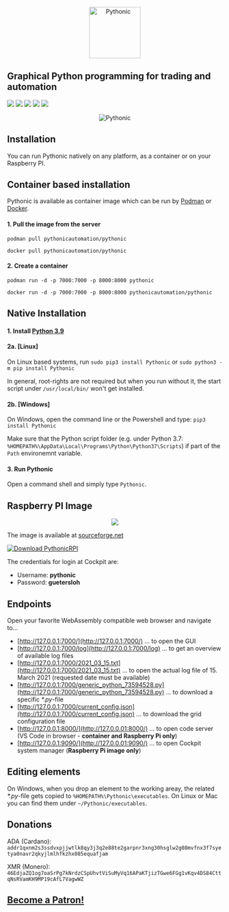 <p align="center"><img src="https://github.com/hANSIc99/Pythonic/blob/dev/src/Pythonic/public_html/static/horizontal.png" alt="Pythonic" height="120px"></p>

## Graphical Python programming for trading and automation

[<img src="https://img.shields.io/pypi/l/Pythonic.svg">](https://github.com/hANSIc99/Pythonic)
[<img src="https://img.shields.io/pypi/pyversions/Pythonic.svg">](https://pypi.org/project/Pythonic/)
[<img src="https://img.shields.io/pypi/format/Pythonic.svg">](https://pypi.org/project/Pythonic/)
[<img src="https://img.shields.io/github/last-commit/hANSIc99/Pythonic.svg">](https://github.com/hANSIc99/Pythonic)
[<img src="https://img.shields.io/badge/platform-Windows%20Linux%20Mac-blueviolet.svg">](https://github.com/hANSIc99/Pythonic)


<p align="center"><img src="screenshots/screenshot-7.PNG" alt="Pythonic" "></p>

## Installation 

You can run Pythonic natively on any platform, as a container or on your Raspberry PI.

## Container based installation

Pythonic is available as container image which can be run by [Podman](https://podman.io/) or [Docker](https://www.docker.com/).

#### 1. Pull the image from the server

`podman pull pythonicautomation/pythonic`

`docker pull pythonicautomation/pythonic`

#### 2. Create a container

`podman run -d -p 7000:7000 -p 8000:8000 pythonic`

`docker run -d -p 7000:7000 -p 8000:8000 pythonicautomation/pythonic`

## Native Installation

#### 1. Install [Python 3.9](https://www.python.org/)

#### 2a. [Linux]

On Linux based systems,
run `sudo pip3 install Pythonic`
or `sudo python3 -m pip install Pythonic`

In general, root-rights are not required but when you run without it, the start script under
`/usr/local/bin/` won't get installed.

#### 2b. [Windows]

On Windows, open the command line or the Powershell and type:
`pip3 install Pythonic`

Make sure that the Python script folder (e.g. under Python 3.7: `%HOMEPATH%\AppData\Local\Programs\Python\Python37\Scripts`)
if part of the `Path` environemnt variable.

#### 3. Run Pythonic

Open a command shell and simply type `Pythonic`.

 
## Raspberry PI Image

<p align="center"><img src="https://github.com/hANSIc99/Pythonic/blob/master/screenshots/oss-rising-star-black.png"></p>
 
The image is available at [sourceforge.net](https://sourceforge.net/projects/pythonicrpi/)
 
[![Download PythonicRPI](https://a.fsdn.com/con/app/sf-download-button)](https://sourceforge.net/projects/pythonicrpi/files/latest/download)
 
The credentials for login at Cockpit are:

- Username: **pythonic**
- Password: **guetersloh**

## Endpoints

Open your favorite WebAssembly compatible web browser and navigate to...


- [http://127.0.0.1:7000/](http://127.0.0.1:7000/) ... to open the GUI
- [http://127.0.0.1:7000/log](http://127.0.0.1:7000/log) ... to get an overview of available log files
- [http://127.0.0.1:7000/2021_03_15.txt](http://127.0.0.1:7000/2021_03_15.txt) ... to open the actual log file of 15. March 2021 (requested date must be available)
- [http://127.0.0.1:7000/generic_python_73594528.py](http://127.0.0.1:7000/generic_python_73594528.py) ... to download a specific *\*.py*-file
- [http://127.0.0.1:7000/current_config.json](http://127.0.0.1:7000/current_config.json) ... to download the grid configuration file
- [http://127.0.0.1:8000/](http://127.0.0.01:8000/) ... to open code server (VS Code in browser - **container and Raspberry Pi only**)
- [http://127.0.0.1:9090/](http://127.0.0.01:9090/) ... to open Cockpit system manager (**Raspberry Pi image only**)



## Editing elements

On Windows, when you drop an element to the working areay, the related *\*.py*-file gets copied
to `%HOMEPATH%\Pythonic\executables`. On Linux or Mac you can find them under `~/Pythonic/executables`.

## Donations
 
ADA (Cardano):
`addr1qxnm2s3ssdvxpjjwtlk8qy3j3q2e88te2garpnr3xng30hsglw2g08mvfnx3f7syetya0navr2qkyjlmlhfkzhx085equafjam`

XMR (Monero):
 `46EdjaZQ1og7oaSrPg7kNrdzCSpUhvtViSuMyVq16APaKTjizTGwe6FGg1vKqv4DS84CttqNsRVamKH9MP19cAfL7VagwWZ`

## [Become a Patron!](https://www.patreon.com/pythonicautomation?fan_landing=true)
